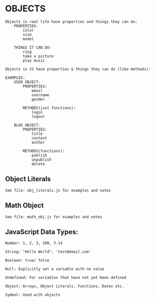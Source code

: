 # OBJECTS
    Objects in real life have properties and things they can do:
        PROPERTIES-
            color
            size
            model
        
        THINGS IT CAN DO-
            ring
            take a picture
            play music
    
    Objects in JS have properties & things they can do (like methods):

    EXAMPLES:
        USER OBJECT-
            PROPERTIES:
                email
                username
                gender
            
            METHODS(just functions):
                login 
                logout
                
        BLOG OBJECT-
            PROPERTIES:
                title
                content
                author
        
            METHODS(functions):
                publish
                unpublish
                delete

## Object Literals

    See file: obj_literals.js for examples and notes

## Math Object

    See file: math_obj.js for examples and notes

## JavaScript Data Types:

    Number: 1, 2, 3, 100, 3.14

    String: "Hello World", 'test@email.com'

    Boolean: true/ false

    Null: Explicitly set a variable with no value

    Undefined: For variables that have not yet been defined

    Object: Arrays, Object Literals, Functions, Dates etc.

    Symbol: Used with objects


        
